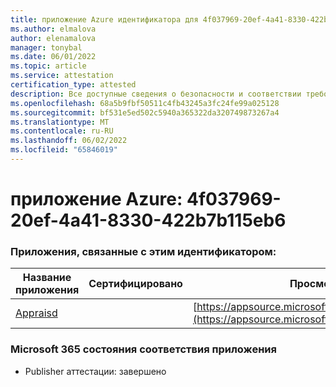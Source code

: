 ```yaml
---
title: приложение Azure идентификатора для 4f037969-20ef-4a41-8330-422b7b115eb6
ms.author: elmalova
author: elenamalova
manager: tonybal
ms.date: 06/01/2022
ms.topic: article
ms.service: attestation
certification_type: attested
description: Все доступные сведения о безопасности и соответствии требованиям для 4f037969-20ef-4a41-8330-422b7b115eb6.
ms.openlocfilehash: 68a5b9fbf50511c4fb43245a3fc24fe99a025128
ms.sourcegitcommit: bf531e5ed502c5940a365322da320749873267a4
ms.translationtype: MT
ms.contentlocale: ru-RU
ms.lasthandoff: 06/02/2022
ms.locfileid: "65846019"
---
```

# <a name="azure-app-id-4f037969-20ef-4a41-8330-422b7b115eb6"></a>приложение Azure: 4f037969-20ef-4a41-8330-422b7b115eb6


### <a name="apps-associated-with-this-id"></a>Приложения, связанные с этим идентификатором:
| **Название приложения** | **Сертифицировано** | **Просмотр в AppSource** |
|--------------|---------------|-----------------------|
| [Appraisd](../forward/WA200003123.md) |  | [https://appsource.microsoft.com/product/office/WA200003123](https://appsource.microsoft.com/product/office/WA200003123) |

### <a name="microsoft-365-app-compliance-status"></a>Microsoft 365 состояния соответствия приложения
- Publisher аттестации: завершено
